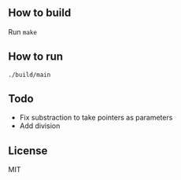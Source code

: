## How to build
Run `make`

## How to run
`./build/main`

## Todo
* Fix substraction to take pointers as parameters
* Add division

## License
MIT
